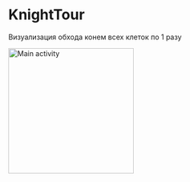 # KnightTour

Визуализация обхода конем всех клеток по 1 разу


<img alt="Main activity" src="https://vk.com/doc18634212_444920253?hash=a7bf7ec0d02b58c1c9&dl=775194b7834e1c52e7&wnd=1&module=im" height="250px">
